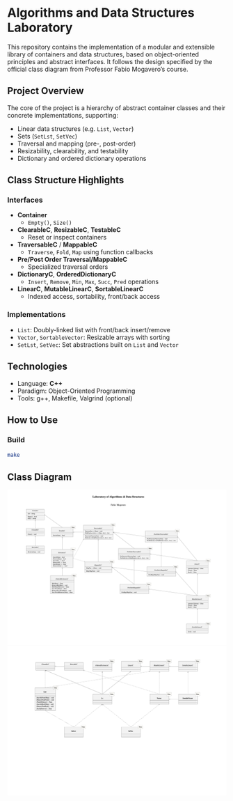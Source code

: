 # Algorithms and Data Structures Laboratory

This repository contains the implementation of a modular and extensible library of containers and data structures, based on object-oriented principles and abstract interfaces. It follows the design specified by the official class diagram from Professor Fabio Mogavero’s course.

## Project Overview

The core of the project is a hierarchy of abstract container classes and their concrete implementations, supporting:

- Linear data structures (e.g. `List`, `Vector`)
- Sets (`SetLst`, `SetVec`)
- Traversal and mapping (pre-, post-order)
- Resizability, clearability, and testability
- Dictionary and ordered dictionary operations

## Class Structure Highlights

### Interfaces

- **Container**
  - `Empty()`, `Size()`
- **ClearableC**, **ResizableC**, **TestableC**
  - Reset or inspect containers
- **TraversableC** / **MappableC**
  - `Traverse`, `Fold`, `Map` using function callbacks
- **Pre/Post Order Traversal/MappableC**
  - Specialized traversal orders
- **DictionaryC**, **OrderedDictionaryC**
  - `Insert`, `Remove`, `Min`, `Max`, `Succ`, `Pred` operations
- **LinearC**, **MutableLinearC**, **SortableLinearC**
  - Indexed access, sortability, front/back access

### Implementations

- `List`: Doubly-linked list with front/back insert/remove
- `Vector`, `SortableVector`: Resizable arrays with sorting
- `SetLst`, `SetVec`: Set abstractions built on `List` and `Vector`

## Technologies

- Language: **C++**
- Paradigm: Object-Oriented Programming
- Tools: g++, Makefile, Valgrind (optional)

## How to Use

### Build

```bash
make
```

## Class Diagram
![Class Diagram](./docs/classd1.png)
![Class Diagram2](./docs/classd2.png)
 
